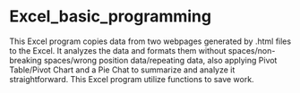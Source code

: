 # Excel_basic_programming
This Excel program copies data from two webpages generated by .html files to the Excel. It analyzes the data and formats them without spaces/non-breaking spaces/wrong position data/repeating data, also applying Pivot Table/Pivot Chart and a Pie Chat to summarize and analyze it straightforward. This Excel program utilize functions to save work.

